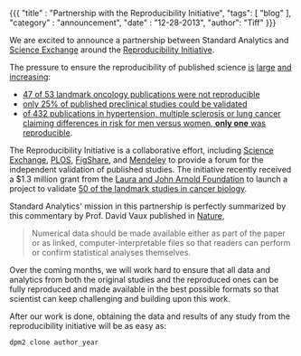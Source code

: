 {{{
	"title" : "Partnership with the Reproducibility Initiative",
	"tags": [ "blog" ],
	"category" : "announcement",
	"date" : "12-28-2013",
    "author": "Tiff"
}}}


We are excited to announce a partnership between Standard Analytics
and [Science Exchange]( https://www.scienceexchange.com) around the
[Reproducibility Initiative](https://www.scienceexchange.com/reproducibility).

The pressure to ensure the reproducibility of published science
[is](http://articles.latimes.com/2013/oct/27/business/la-fi-hiltzik-20131027)
[large](http://online.wsj.com/news/articles/SB10001424052970203764804577059841672541590)
[and](http://www.forbes.com/sites/brucebooth/2012/09/26/scientific-reproducibility-begleys-six-rules)
[increasing](http://www.economist.com/news/briefing/21588057-scientists-think-science-self-correcting-alarming-degree-it-not-trouble):

- [47 of 53 landmark oncology publications were not reproducible](http://www.nature.com/nature/journal/v483/n7391/full/483531a.html)
- [only 25% of published preclinical studies could be validated](http://www.nature.com/nrd/journal/v10/n9/full/nrd3439-c1.html)
- [of 432 publications in hypertension, multiple sclerosis or lung cancer claiming differences in risk for men versus women, **only one** was reproducible](http://jama.jamanetwork.com/article.aspx?articleid=208562).

The Reproducibility Initiative is a collaborative effort, including
[Science Exchange](https://www.scienceexchange.com),
[PLOS](http://www.plos.org/), [FigShare](http://figshare.com/), and
[Mendeley](http://www.mendeley.com/) to provide a forum for the independent validation of published studies.  The initiative recently received a $1.3 million grant
from the
[Laura and John Arnold Foundation](http://www.arnoldfoundation.org/)
to launch a project to validate [50 of the landmark studies in cancer biology](
https://osf.io/p7ayb/wiki/home/).

Standard Analytics' mission in this partnership is perfectly
summarized by this commentary by Prof. David Vaux published in
[Nature](http://www.nature.com/nature/journal/v492/n7428/full/492180a.html),

>Numerical data should be made available either as part of the paper
>or as linked, computer-interpretable files so that readers can
>perform or confirm statistical analyses themselves.
 
Over the coming months, we will work hard to ensure that all data and
analytics from both the original studies and the reproduced ones can be
fully reproduced and made available in the best possible formats so
that scientist can keep challenging and building upon this work.

After our work is done, obtaining the data and results of any study from
the reproducibility initiative will be as easy as:

    dpm2 clone author_year

